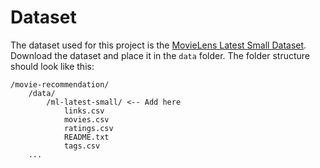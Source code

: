 # Dataset

The dataset used for this project is the [MovieLens Latest Small Dataset](https://grouplens.org/datasets/movielens/). Download the dataset and place it in the `data` folder. The folder structure should look like this:

```
/movie-recommendation/
    /data/
        /ml-latest-small/ <-- Add here
            links.csv
            movies.csv
            ratings.csv
            README.txt
            tags.csv
    ...
```
